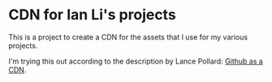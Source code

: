 CDN for Ian Li's projects
=========================

This is a project to create a CDN for the assets that I use for my various projects.

I'm trying this out according to the description by Lance Pollard: [Github as a CDN](http://viatropos.com/blog/github-as-a-cdn/).

